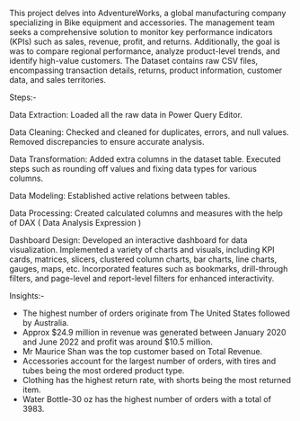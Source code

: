 This project delves into AdventureWorks, a global manufacturing company specializing in Bike equipment and accessories. The management team seeks a comprehensive solution to monitor key performance indicators (KPIs) such as sales, revenue, profit, and returns. Additionally, the goal is was to compare regional performance, analyze product-level trends, and identify high-value customers. The Dataset contains raw CSV files, encompassing transaction details, returns, product information, customer data, and sales territories. 




Steps:-

Data Extraction: Loaded all the raw data in Power Query Editor.

Data Cleaning: Checked and cleaned for duplicates, errors, and null values. Removed discrepancies to ensure accurate analysis.

Data Transformation: Added extra columns in the dataset table. Executed steps such as rounding off values and fixing data types for various columns.

Data Modeling: Established active relations between tables.

Data Processing: Created calculated columns and measures with the help of DAX ( Data Analysis Expression )

Dashboard Design: Developed an interactive dashboard for data visualization. Implemented a variety of charts and visuals, including KPI cards, matrices, slicers, clustered column charts, bar charts, line charts, 
                  gauges, maps, etc. Incorporated features such as bookmarks, drill-through filters, and page-level and report-level filters for enhanced interactivity.




Insights:-
- The highest number of orders originate from The United States followed by Australia.
- Approx $24.9 million in revenue was generated between January 2020 and June 2022 and profit was around $10.5 million.
- Mr Maurice Shan was the top customer based on Total Revenue.
- Accessories account for the largest number of orders, with tires and tubes being the most ordered product type.
- Clothing has the highest return rate, with shorts being the most returned item.
- Water Bottle-30 oz has the highest number of orders with a total of 3983.
